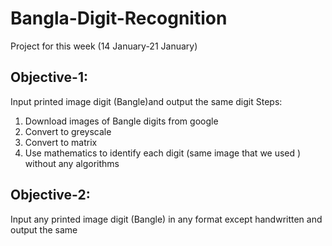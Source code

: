 # Bangla-Digit-Recognition
Project for this week (14 January-21 January) <br>
## Objective-1: 
Input printed image digit (Bangle)and output the same digit 
Steps:
1.    Download images of Bangle digits from google
2.    Convert to greyscale
3.    Convert to matrix
4.    Use mathematics to identify each digit (same image that we used ) without any algorithms <br>
## Objective-2:
Input any printed image digit (Bangle) in any format except handwritten and output the same
